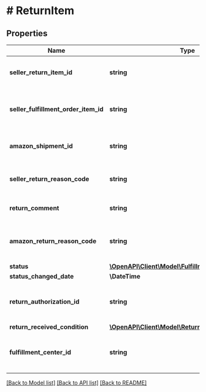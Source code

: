 # # ReturnItem

## Properties

Name | Type | Description | Notes
------------ | ------------- | ------------- | -------------
**seller_return_item_id** | **string** | An identifier assigned by the seller to the return item. |
**seller_fulfillment_order_item_id** | **string** | The identifier assigned to the item by the seller when the fulfillment order was created. |
**amazon_shipment_id** | **string** | The identifier for the shipment that is associated with the return item. |
**seller_return_reason_code** | **string** | The return reason code assigned to the return item by the seller. |
**return_comment** | **string** | An optional comment about the return item. | [optional]
**amazon_return_reason_code** | **string** | The return reason code that the Amazon fulfillment center assigned to the return item. | [optional]
**status** | [**\OpenAPI\Client\Model\FulfillmentReturnItemStatus**](FulfillmentReturnItemStatus.md) |  |
**status_changed_date** | **\DateTime** |  |
**return_authorization_id** | **string** | Identifies the return authorization used to return this item. See ReturnAuthorization. | [optional]
**return_received_condition** | [**\OpenAPI\Client\Model\ReturnItemDisposition**](ReturnItemDisposition.md) |  | [optional]
**fulfillment_center_id** | **string** | The identifier for the Amazon fulfillment center that processed the return item. | [optional]

[[Back to Model list]](../../README.md#models) [[Back to API list]](../../README.md#endpoints) [[Back to README]](../../README.md)
